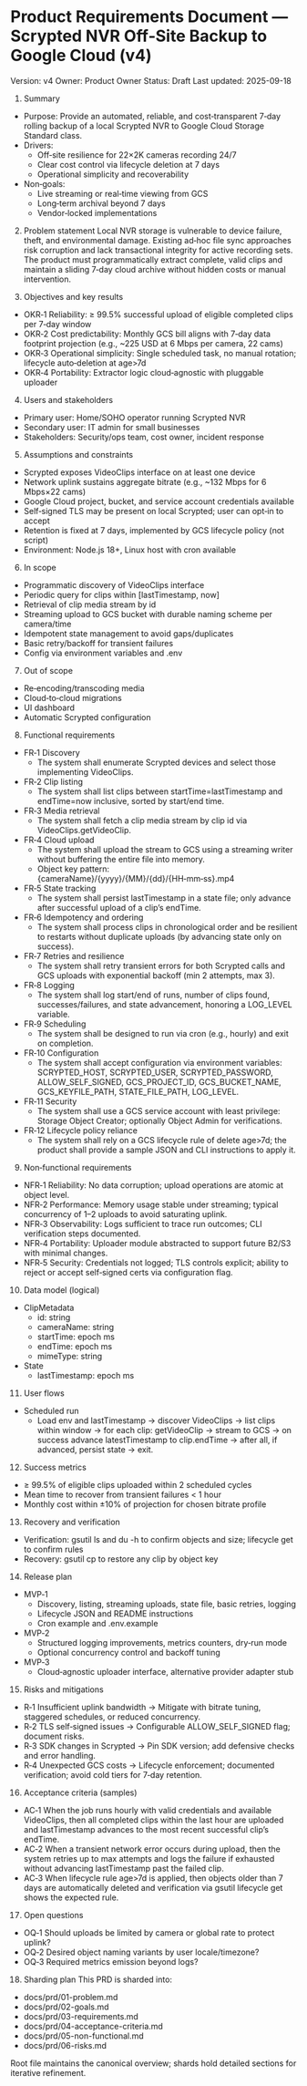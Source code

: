 # Product Requirements Document — Scrypted NVR Off‑Site Backup to Google Cloud (v4)

Version: v4
Owner: Product Owner
Status: Draft
Last updated: 2025-09-18

1. Summary
- Purpose: Provide an automated, reliable, and cost‑transparent 7‑day rolling backup of a local Scrypted NVR to Google Cloud Storage Standard class.
- Drivers:
  - Off‑site resilience for 22×2K cameras recording 24/7
  - Clear cost control via lifecycle deletion at 7 days
  - Operational simplicity and recoverability
- Non‑goals:
  - Live streaming or real‑time viewing from GCS
  - Long‑term archival beyond 7 days
  - Vendor‑locked implementations

2. Problem statement
Local NVR storage is vulnerable to device failure, theft, and environmental damage. Existing ad‑hoc file sync approaches risk corruption and lack transactional integrity for active recording sets. The product must programmatically extract complete, valid clips and maintain a sliding 7‑day cloud archive without hidden costs or manual intervention.

3. Objectives and key results
- OKR‑1 Reliability: ≥ 99.5% successful upload of eligible completed clips per 7‑day window
- OKR‑2 Cost predictability: Monthly GCS bill aligns with 7‑day data footprint projection (e.g., ~225 USD at 6 Mbps per camera, 22 cams)
- OKR‑3 Operational simplicity: Single scheduled task, no manual rotation; lifecycle auto‑deletion at age>7d
- OKR‑4 Portability: Extractor logic cloud‑agnostic with pluggable uploader

4. Users and stakeholders
- Primary user: Home/SOHO operator running Scrypted NVR
- Secondary user: IT admin for small businesses
- Stakeholders: Security/ops team, cost owner, incident response

5. Assumptions and constraints
- Scrypted exposes VideoClips interface on at least one device
- Network uplink sustains aggregate bitrate (e.g., ~132 Mbps for 6 Mbps×22 cams)
- Google Cloud project, bucket, and service account credentials available
- Self‑signed TLS may be present on local Scrypted; user can opt‑in to accept
- Retention is fixed at 7 days, implemented by GCS lifecycle policy (not script)
- Environment: Node.js 18+, Linux host with cron available

6. In scope
- Programmatic discovery of VideoClips interface
- Periodic query for clips within [lastTimestamp, now]
- Retrieval of clip media stream by id
- Streaming upload to GCS bucket with durable naming scheme per camera/time
- Idempotent state management to avoid gaps/duplicates
- Basic retry/backoff for transient failures
- Config via environment variables and .env

7. Out of scope
- Re‑encoding/transcoding media
- Cloud‑to‑cloud migrations
- UI dashboard
- Automatic Scrypted configuration

8. Functional requirements
- FR‑1 Discovery
  - The system shall enumerate Scrypted devices and select those implementing VideoClips.
- FR‑2 Clip listing
  - The system shall list clips between startTime=lastTimestamp and endTime=now inclusive, sorted by start/end time.
- FR‑3 Media retrieval
  - The system shall fetch a clip media stream by clip id via VideoClips.getVideoClip.
- FR‑4 Cloud upload
  - The system shall upload the stream to GCS using a streaming writer without buffering the entire file into memory.
  - Object key pattern: {cameraName}/{yyyy}/{MM}/{dd}/{HH‑mm‑ss}.mp4
- FR‑5 State tracking
  - The system shall persist lastTimestamp in a state file; only advance after successful upload of a clip’s endTime.
- FR‑6 Idempotency and ordering
  - The system shall process clips in chronological order and be resilient to restarts without duplicate uploads (by advancing state only on success).
- FR‑7 Retries and resilience
  - The system shall retry transient errors for both Scrypted calls and GCS uploads with exponential backoff (min 2 attempts, max 3).
- FR‑8 Logging
  - The system shall log start/end of runs, number of clips found, successes/failures, and state advancement, honoring a LOG_LEVEL variable.
- FR‑9 Scheduling
  - The system shall be designed to run via cron (e.g., hourly) and exit on completion.
- FR‑10 Configuration
  - The system shall accept configuration via environment variables: SCRYPTED_HOST, SCRYPTED_USER, SCRYPTED_PASSWORD, ALLOW_SELF_SIGNED, GCS_PROJECT_ID, GCS_BUCKET_NAME, GCS_KEYFILE_PATH, STATE_FILE_PATH, LOG_LEVEL.
- FR‑11 Security
  - The system shall use a GCS service account with least privilege: Storage Object Creator; optionally Object Admin for verifications.
- FR‑12 Lifecycle policy reliance
  - The system shall rely on a GCS lifecycle rule of delete age>7d; the product shall provide a sample JSON and CLI instructions to apply it.

9. Non‑functional requirements
- NFR‑1 Reliability: No data corruption; upload operations are atomic at object level.
- NFR‑2 Performance: Memory usage stable under streaming; typical concurrency of 1–2 uploads to avoid saturating uplink.
- NFR‑3 Observability: Logs sufficient to trace run outcomes; CLI verification steps documented.
- NFR‑4 Portability: Uploader module abstracted to support future B2/S3 with minimal changes.
- NFR‑5 Security: Credentials not logged; TLS controls explicit; ability to reject or accept self‑signed certs via configuration flag.

10. Data model (logical)
- ClipMetadata
  - id: string
  - cameraName: string
  - startTime: epoch ms
  - endTime: epoch ms
  - mimeType: string
- State
  - lastTimestamp: epoch ms

11. User flows
- Scheduled run
  - Load env and lastTimestamp → discover VideoClips → list clips within window → for each clip: getVideoClip → stream to GCS → on success advance latestTimestamp to clip.endTime → after all, if advanced, persist state → exit.

12. Success metrics
- ≥ 99.5% of eligible clips uploaded within 2 scheduled cycles
- Mean time to recover from transient failures < 1 hour
- Monthly cost within ±10% of projection for chosen bitrate profile

13. Recovery and verification
- Verification: gsutil ls and du -h to confirm objects and size; lifecycle get to confirm rules
- Recovery: gsutil cp to restore any clip by object key

14. Release plan
- MVP‑1
  - Discovery, listing, streaming uploads, state file, basic retries, logging
  - Lifecycle JSON and README instructions
  - Cron example and .env.example
- MVP‑2
  - Structured logging improvements, metrics counters, dry‑run mode
  - Optional concurrency control and backoff tuning
- MVP‑3
  - Cloud‑agnostic uploader interface, alternative provider adapter stub

15. Risks and mitigations
- R‑1 Insufficient uplink bandwidth → Mitigate with bitrate tuning, staggered schedules, or reduced concurrency.
- R‑2 TLS self‑signed issues → Configurable ALLOW_SELF_SIGNED flag; document risks.
- R‑3 SDK changes in Scrypted → Pin SDK version; add defensive checks and error handling.
- R‑4 Unexpected GCS costs → Lifecycle enforcement; documented verification; avoid cold tiers for 7‑day retention.

16. Acceptance criteria (samples)
- AC‑1 When the job runs hourly with valid credentials and available VideoClips, then all completed clips within the last hour are uploaded and lastTimestamp advances to the most recent successful clip’s endTime.
- AC‑2 When a transient network error occurs during upload, then the system retries up to max attempts and logs the failure if exhausted without advancing lastTimestamp past the failed clip.
- AC‑3 When lifecycle rule age>7d is applied, then objects older than 7 days are automatically deleted and verification via gsutil lifecycle get shows the expected rule.

17. Open questions
- OQ‑1 Should uploads be limited by camera or global rate to protect uplink?
- OQ‑2 Desired object naming variants by user locale/timezone?
- OQ‑3 Required metrics emission beyond logs?

18. Sharding plan
This PRD is sharded into:
- docs/prd/01-problem.md
- docs/prd/02-goals.md
- docs/prd/03-requirements.md
- docs/prd/04-acceptance-criteria.md
- docs/prd/05-non-functional.md
- docs/prd/06-risks.md

Root file maintains the canonical overview; shards hold detailed sections for iterative refinement.